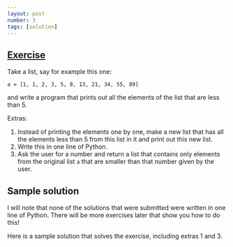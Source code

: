 ```yaml
---
layout: post
number: 3
tags: [solution]
---
```


## [Exercise](http://practicepython.blogspot.com/2014/01/exercise-3-lists.html)

Take a list, say for example this one: 

```
a = [1, 1, 2, 3, 5, 8, 13, 21, 34, 55, 89]
```

and write a program that prints out all the elements of the list that are less than 5.

Extras: 

1. Instead of printing the elements one by one, make a new list that has all the elements less than 5 from this list in it and print out this new list.
2. Write this in one line of Python.
3. Ask the user for a number and return a list that contains only elements from the original list `a` that are smaller than that number given by the user. 

## Sample solution

I will note that none of the solutions that were submitted were written in one line of Python. There will be more exercises later that show you how to do this!

Here is a sample solution that solves the exercise, including extras 1 and 3. 

<script src="https://gist.github.com/seanosaur/3eba66848928803676e8.js"></script>